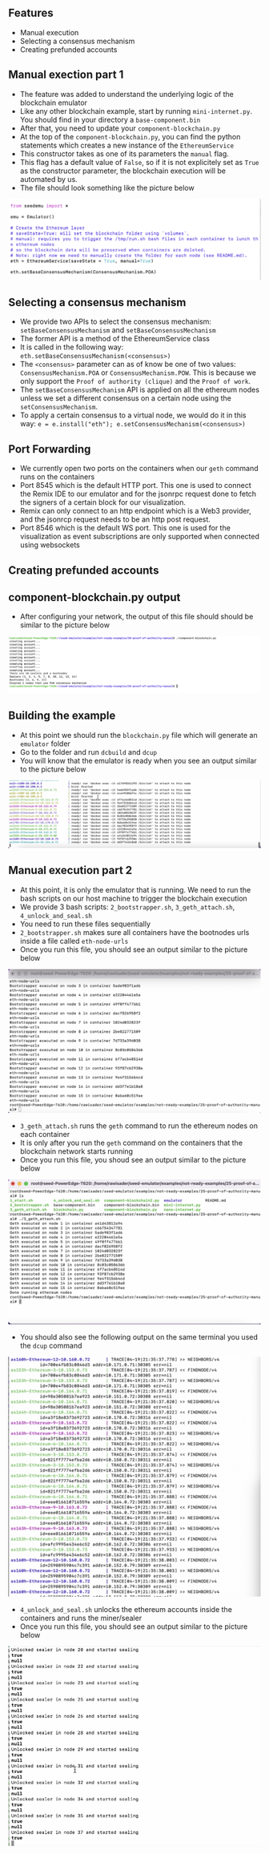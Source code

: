 ## Features
- Manual execution
- Selecting a consensus mechanism
- Creating prefunded accounts

## Manual exection part 1
- The feature was added to understand the underlying logic of the blockchain emulator
- Like any other blockchain example, start by running `mini-internet.py`. You should find in your directory a `base-component.bin`
- After that, you need to update your `component-blockchain.py`
- At the top of the `component-blockchain.py`, you can find the python statements which creates a new instance of the `EthereumService`
- This constructor takes as one of its parameters the `manual` flag.
- This flag has a default value of `False`, so if it is not explicitely set as `True` as the constructor parameter, the blockchain execution will be automated by us.
- The file should look something like the picture below

![Manual mode](images/manual-mode.png)

## Selecting a consensus mechanism
- We provide two APIs to select the consensus mechanism: `setBaseConsensusMechanism` and `setBaseConsensusMechanism`
- The former API is a method of the EthereumService class
- It is called in the following way: `eth.setBaseConsensusMechanism(<consensus>)`
- The `<consensus>` parameter can as of know be one of two values: `ConsensusMechanism.POA` or `ConsensusMechanism.POW`. This is because we only support the `Proof of authority (clique)` and the `Proof of work`.
- The `setBaseConsensusMechanism` API is applied on all the ethereum nodes unless we set a different consensus on a certain node using the `setConsensusMechanism`.
- To apply a certain consensus to a virtual node, we would do it in this way: `e = e.install("eth"); e.setConsensusMechanism(<consensus>)`

## Port Forwarding
- We currently open two ports on the containers when our `geth` command runs on the containers
- Port 8545 which is the default HTTP port. This one is used to connect the Remix IDE to our emulator and for the jsonrpc request done to fetch the signers of a certain block for our visualization.
- Remix can only connect to an http endpoint which is a Web3 provider, and the jsonrcp request needs to be an http post request.
- Port 8546 which is the default WS port. This one is used for the visualization as event subscriptions are only supported when connected using websockets

## Creating prefunded accounts

## component-blockchain.py output
- After configuring your network, the output of this file should should be similar to the picture below

![Component output](images/component-blockchain-output.png)

## Building the example
- At this point we should run the `blockchain.py` file which will generate an `emulator` folder
- Go to the folder and run `dcbuild` and `dcup`
- You will know that the emulator is ready when you see an output similar to the picture below

![Emulator ready](images/emulator-ready.png)

## Manual execution part 2
- At this point, it is only the emulator that is running. We need to run the bash scripts on our host machine to trigger the blockchain execution
- We provide 3 bash scripts: `2_bootstrapper.sh`, `3_geth_attach.sh`, `4_unlock_and_seal.sh`
- You need to run these files sequentially
- `2_bootstrapper.sh` makes sure all containers have the bootnodes urls inside a file called `eth-node-urls`
- Once you run this file, you should see an output similar to the picture below

![Bootstrapper done](images/bootstrapper-done.png)


- `3_geth_attach.sh` runs the `geth` command to run the ethereum nodes on each container
- It is only after you run the `geth` command on the containers that the blockchain network starts running
- Once you run this file, you shoud see an output similar to the picture below

![Geth attach done](images/geth-attach-done.png)

- You should also see the following output on the same terminal you used the `dcup` command

![Blockchain running](images/blockchain-running.png)

- `4_unlock_and_seal.sh` unlocks the ethereum accounts inside the containers and runs the miner/sealer
- Once you run this file, you should see an output similar to the picture below

![Unlock and seal](images/unlock-and-seal.png)
